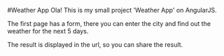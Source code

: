 #Weather App
Ola! This is my small project 'Weather App' on AngularJS.

The first page has a form, there you can enter the city and find out
the weather for the next 5 days.

The result is displayed in the url, so you can share the result.